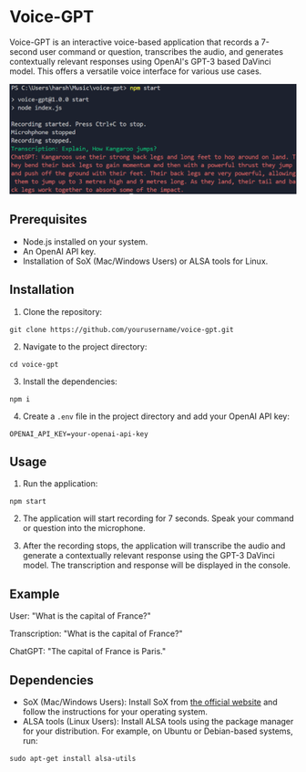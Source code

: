 # Voice-GPT

Voice-GPT is an interactive voice-based application that records a 7-second user command or question, transcribes the audio, and generates contextually relevant responses using OpenAI's GPT-3 based DaVinci model. This offers a versatile voice interface for various use cases.

![Example](example.png)

## Prerequisites

- Node.js installed on your system.
- An OpenAI API key.
- Installation of SoX (Mac/Windows Users) or ALSA tools for Linux.

## Installation

1. Clone the repository:
```
git clone https://github.com/yourusername/voice-gpt.git
```

2. Navigate to the project directory:
```
cd voice-gpt
```

3. Install the dependencies:
```
npm i
```

4. Create a `.env` file in the project directory and add your OpenAI API key:
```
OPENAI_API_KEY=your-openai-api-key
```

## Usage

1. Run the application:
```
npm start
```

2. The application will start recording for 7 seconds. Speak your command or question into the microphone.

3. After the recording stops, the application will transcribe the audio and generate a contextually relevant response using the GPT-3 DaVinci model. The transcription and response will be displayed in the console.

## Example

 User: "What is the capital of France?"
 
 Transcription: "What is the capital of France?"
 
 ChatGPT: "The capital of France is Paris."

## Dependencies

- SoX (Mac/Windows Users): Install SoX from [the official website](http://sox.sourceforge.net/) and follow the instructions for your operating system.
- ALSA tools (Linux Users): Install ALSA tools using the package manager for your distribution. For example, on Ubuntu or Debian-based systems, run:
```
sudo apt-get install alsa-utils
```
